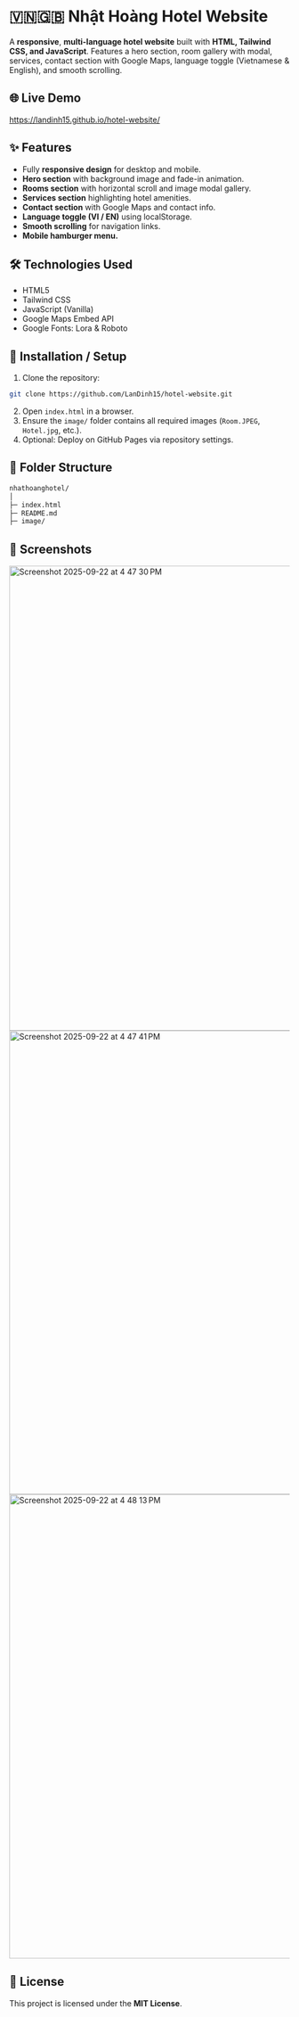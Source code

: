 # 🇻🇳🇬🇧 Nhật Hoàng Hotel Website
A **responsive**, **multi-language hotel website** built with **HTML, Tailwind CSS, and JavaScript**. Features a hero section, room gallery with modal, services, contact section with Google Maps, language toggle (Vietnamese & English), and smooth scrolling.

## 🌐 Live Demo
https://landinh15.github.io/hotel-website/

## ✨ Features
- Fully **responsive design** for desktop and mobile.
- **Hero section** with background image and fade-in animation.
- **Rooms section** with horizontal scroll and image modal gallery.
- **Services section** highlighting hotel amenities.
- **Contact section** with Google Maps and contact info.
- **Language toggle (VI / EN)** using localStorage.
- **Smooth scrolling** for navigation links.
- **Mobile hamburger menu.**

## 🛠 Technologies Used
- HTML5
- Tailwind CSS
- JavaScript (Vanilla)
- Google Maps Embed API
- Google Fonts: Lora & Roboto

## 🚀 Installation / Setup
1. Clone the repository:
```bash
git clone https://github.com/LanDinh15/hotel-website.git
```
2. Open `index.html` in a browser.
3. Ensure the `image/` folder contains all required images (`Room.JPEG`, `Hotel.jpg`, etc.).
4. Optional: Deploy on GitHub Pages via repository settings.

## 📂 Folder Structure
```bash
nhathoanghotel/
│
├─ index.html
├─ README.md
├─ image/           
```

## 📸 Screenshots
<img width="1512" height="834" alt="Screenshot 2025-09-22 at 4 47 30 PM" src="https://github.com/user-attachments/assets/d88b4ce0-59b1-4255-a36a-e71f3c456635" />

<img width="1512" height="832" alt="Screenshot 2025-09-22 at 4 47 41 PM" src="https://github.com/user-attachments/assets/e99754ff-b87a-4049-823e-ec3c7158d804" />

<img width="1512" height="833" alt="Screenshot 2025-09-22 at 4 48 13 PM" src="https://github.com/user-attachments/assets/20155414-3224-43a5-b2a0-f90992f3dbf5" />


## 📄 License
This project is licensed under the **MIT License**.








